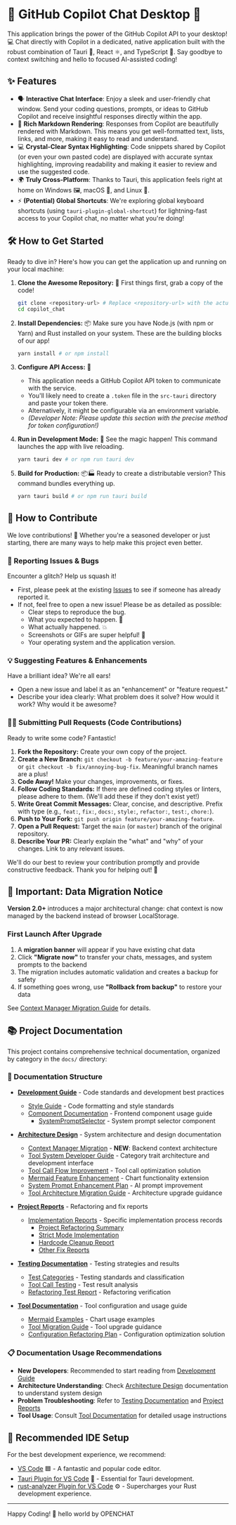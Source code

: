 # 🚀 GitHub Copilot Chat Desktop 💬

This application brings the power of the GitHub Copilot API to your desktop! 💻 Chat directly with Copilot in a dedicated, native application built with the robust combination of Tauri 🦀, React ⚛️, and TypeScript 🔷. Say goodbye to context switching and hello to focused AI-assisted coding!

## ✨ Features

* 🗣️ **Interactive Chat Interface**: Enjoy a sleek and user-friendly chat window. Send your coding questions, prompts, or ideas to GitHub Copilot and receive insightful responses directly within the app.
* 💅 **Rich Markdown Rendering**: Responses from Copilot are beautifully rendered with Markdown. This means you get well-formatted text, lists, links, and more, making it easy to read and understand.
* 💻 **Crystal-Clear Syntax Highlighting**: Code snippets shared by Copilot (or even your own pasted code) are displayed with accurate syntax highlighting, improving readability and making it easier to review and use the suggested code.
* 🌍 **Truly Cross-Platform**: Thanks to Tauri, this application feels right at home on Windows 🖼️, macOS 🍎, and Linux 🐧.
* ⚡ **(Potential) Global Shortcuts**: We're exploring global keyboard shortcuts (using `tauri-plugin-global-shortcut`) for lightning-fast access to your Copilot chat, no matter what you're doing!

## 🛠️ How to Get Started

Ready to dive in? Here's how you can get the application up and running on your local machine:

1. **Clone the Awesome Repository:** 📂
    First things first, grab a copy of the code!

    ```bash
    git clone <repository-url> # Replace <repository-url> with the actual URL!
    cd copilot_chat
    ```

2. **Install Dependencies:** 📦
    Make sure you have Node.js (with npm or Yarn) and Rust installed on your system. These are the building blocks of our app!

    ```bash
    yarn install # or npm install
    ```

3. **Configure API Access:** 🔑
    * This application needs a GitHub Copilot API token to communicate with the service.
    * You'll likely need to create a `.token` file in the `src-tauri` directory and paste your token there.
    * Alternatively, it might be configurable via an environment variable.
    * _(Developer Note: Please update this section with the precise method for token configuration!)_

4. **Run in Development Mode:** 🚀
    See the magic happen! This command launches the app with live reloading.

    ```bash
    yarn tauri dev # or npm run tauri dev
    ```

5. **Build for Production:** 📦🏭
    Ready to create a distributable version? This command bundles everything up.

    ```bash
    yarn tauri build # or npm run tauri build
    ```

## 🤗 How to Contribute

We love contributions! 🎉 Whether you're a seasoned developer or just starting, there are many ways to help make this project even better.

### 🐞 Reporting Issues & Bugs

Encounter a glitch? Help us squash it!

* First, please peek at the existing [Issues](https://github.com/bigduu/copilot_client_app/issues) to see if someone has already reported it.
* If not, feel free to open a new issue! Please be as detailed as possible:
  * Clear steps to reproduce the bug.
  * What you expected to happen. 🤔
  * What actually happened. 💥
  * Screenshots or GIFs are super helpful! 📸
  * Your operating system and the application version.

### 💡 Suggesting Features & Enhancements

Have a brilliant idea? We're all ears!

* Open a new issue and label it as an "enhancement" or "feature request."
* Describe your idea clearly: What problem does it solve? How would it work? Why would it be awesome?

### 🧑‍💻 Submitting Pull Requests (Code Contributions)

Ready to write some code? Fantastic!

1. **Fork the Repository:** Create your own copy of the project.
2. **Create a New Branch:** `git checkout -b feature/your-amazing-feature` or `git checkout -b fix/annoying-bug-fix`. Meaningful branch names are a plus!
3. **Code Away!** Make your changes, improvements, or fixes.
4. **Follow Coding Standards:** If there are defined coding styles or linters, please adhere to them. (We'll add these if they don't exist yet!)
5. **Write Great Commit Messages:** Clear, concise, and descriptive. Prefix with type (e.g., `feat:`, `fix:`, `docs:`, `style:`, `refactor:`, `test:`, `chore:`).
6. **Push to Your Fork:** `git push origin feature/your-amazing-feature`.
7. **Open a Pull Request:** Target the `main` (or `master`) branch of the original repository.
8. **Describe Your PR:** Clearly explain the "what" and "why" of your changes. Link to any relevant issues.

We'll do our best to review your contribution promptly and provide constructive feedback. Thank you for helping out! 🙏

## 🚨 Important: Data Migration Notice

**Version 2.0+** introduces a major architectural change: chat context is now managed by the backend instead of browser LocalStorage.

### First Launch After Upgrade
1. A **migration banner** will appear if you have existing chat data
2. Click **"Migrate now"** to transfer your chats, messages, and system prompts to the backend
3. The migration includes automatic validation and creates a backup for safety
4. If something goes wrong, use **"Rollback from backup"** to restore your data

See [Context Manager Migration Guide](./docs/architecture/context-manager-migration.md) for details.

## 📚 Project Documentation

This project contains comprehensive technical documentation, organized by category in the `docs/` directory:

### 📖 Documentation Structure

- **[Development Guide](./docs/development/)** - Code standards and development best practices
  - [Style Guide](./docs/development/STYLING_GUIDELINES.md) - Code formatting and style standards
  - [Component Documentation](./docs/development/components/) - Frontend component usage guide
    - [SystemPromptSelector](./docs/development/components/SystemPromptSelector.md) - System prompt selector component

- **[Architecture Design](./docs/architecture/)** - System architecture and design documentation
  - [Context Manager Migration](./docs/architecture/context-manager-migration.md) - **NEW**: Backend context architecture
  - [Tool System Developer Guide](./docs/architecture/tools-system.md) - Category trait architecture and development interface
  - [Tool Call Flow Improvement](./docs/architecture/IMPROVED_TOOL_CALL_FLOW.md) - Tool call optimization solution
  - [Mermaid Feature Enhancement](./docs/architecture/MERMAID_ENHANCEMENT.md) - Chart functionality extension
  - [System Prompt Enhancement Plan](./docs/architecture/SYSTEM_PROMPT_ENHANCEMENT_PLAN.md) - AI prompt improvement
  - [Tool Architecture Migration Guide](./docs/architecture/TOOL_ARCHITECTURE_MIGRATION_GUIDE.md) - Architecture upgrade guidance

- **[Project Reports](./docs/reports/)** - Refactoring and fix reports
  - [Implementation Reports](./docs/reports/implementation/) - Specific implementation process records
    - [Project Refactoring Summary](./docs/reports/implementation/PROJECT_REFACTORING_SUMMARY_REPORT.md)
    - [Strict Mode Implementation](./docs/reports/implementation/STRICT_MODE_IMPLEMENTATION.md)
    - [Hardcode Cleanup Report](./docs/reports/implementation/HARDCODE_CLEANUP_REPORT.md)
    - [Other Fix Reports](./docs/reports/implementation/)

- **[Testing Documentation](./docs/testing/)** - Testing strategies and results
  - [Test Categories](./docs/testing/test_categories.md) - Testing standards and classification
  - [Tool Call Testing](./docs/testing/TOOL_CALL_TEST_RESULTS.md) - Test result analysis
  - [Refactoring Test Report](./docs/testing/TOOL_CALL_REFACTOR_TEST.md) - Refactoring verification

- **[Tool Documentation](./docs/tools/)** - Tool configuration and usage guide
  - [Mermaid Examples](./docs/tools/MERMAID_EXAMPLES.md) - Chart usage examples
  - [Tool Migration Guide](./docs/tools/TOOL_MIGRATION_GUIDE.md) - Tool upgrade guidance
  - [Configuration Refactoring Plan](./docs/tools/TOOLS_CONFIG_REFACTOR_PLAN.md) - Configuration optimization solution

### 📋 Documentation Usage Recommendations

- **New Developers**: Recommended to start reading from [Development Guide](./docs/development/)
- **Architecture Understanding**: Check [Architecture Design](./docs/architecture/) documentation to understand system design
- **Problem Troubleshooting**: Refer to [Testing Documentation](./docs/testing/) and [Project Reports](./docs/reports/)
- **Tool Usage**: Consult [Tool Documentation](./docs/tools/) for detailed usage instructions

## 🔧 Recommended IDE Setup

For the best development experience, we recommend:

* [VS Code](https://code.visualstudio.com/) 🟦 - A fantastic and popular code editor.
* [Tauri Plugin for VS Code](https://marketplace.visualstudio.com/items?itemName=tauri-apps.tauri-vscode) 🦀 - Essential for Tauri development.
* [rust-analyzer Plugin for VS Code](https://marketplace.visualstudio.com/items?itemName=rust-lang.rust-analyzer) ⚙️ - Supercharges your Rust development experience.

---
Happy Coding! 🎉
hello world by OPENCHAT
